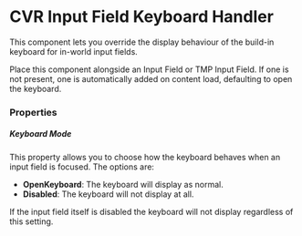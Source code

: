 # CVR Input Field Keyboard Handler <div class="whitelisted" data-list="PW"></div>
This component lets you override the display behaviour of the build-in keyboard for in-world input fields.

Place this component alongside an Input Field or TMP Input Field.
If one is not present, one is automatically added on content load, defaulting to open the keyboard.

### Properties

##### Keyboard Mode
This property allows you to choose how the keyboard behaves when an input field is focused. The options are:
- **OpenKeyboard**: The keyboard will display as normal.
- **Disabled**: The keyboard will not display at all.

If the input field itself is disabled the keyboard will not display regardless of this setting.